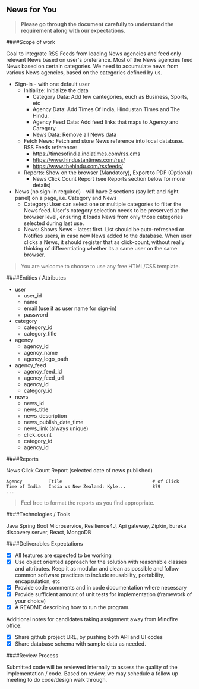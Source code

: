 ## News for You

> **Please go through the document carefully to understand the requirement along with our expectations.**

####Scope of work

Goal to integrate RSS Feeds from leading News agencies and feed only relevant News based on user's preferance. Most of the News agencies feed News based on certain categories. We need to accumulate news from various News agencies, based on the categories defined by us.

- Sign-in - with one default user
  - Initialize: Initialize the data
    - Category Data: Add few cantegories, euch as Business, Sports, etc
    - Agency Data: Add Times Of India, Hindustan Times and The Hindu.
    - Agency Feed Data: Add feed links that maps to Agency and Caregory
    - News Data: Remove all News data
  - Fetch News: Fetch and store News reference into local database. RSS Feeds reference:
    - https://timesofindia.indiatimes.com/rss.cms
    - https://www.hindustantimes.com/rss/
    - https://www.thehindu.com/rssfeeds/
  - Reports: Show on the browser (Mandatory), Export to PDF (Optional)
    - News Click Count Report (see Reports section below for more details)
- News (no sign-in required) - will have 2 sections (say left and right panel) on a page, i.e. Category and News
  - Category: User can select one or multiple categories to filter the News feed. User's category selection needs to be preserved at the browser level, ensuring it loads News from only those categories selected during last use.
  - News: Shows News - latest first. List should be auto-refreshed or Notifies users, in case new News added to the database. When user clicks a News, it should register that as click-count, without really thinking of differentiating whether its a same user on the same browser.

> You are welcome to choose to use any free HTML/CSS template.

####Entities / Attributes

- user
  - user_id
  - name
  - email (use it as user name for sign-in)
  - password
- category
  - category_id
  - category_title
- agency
  - agency_id
  - agency_name
  - agency_logo_path
- agency_feed
  - agency_feed_id
  - agency_feed_url
  - agency_id
  - category_id
- news
  - news_id
  - news_title
  - news_description
  - news_publish_date_time
  - news_link (always unique)
  - click_count
  - category_id
  - agency_id

####Reports

News Click Count Report (selected date of news published)

```
Agency          Ttile                                  # of Click
Time of India   India vs New Zealand: Kyle...          879
...
```

> Feel free to format the reports as you find appropriate.

####Technologies / Tools

Java Spring Boot Microservice, Resilience4J, Api gateway, Zipkin, Eureka discovery server, React, MongoDB

####Deliverables Expectations

- [x] All features are expected to be working
- [x] Use object oriented approach for the solution with reasonable classes and attributes. Keep it as modular and clean as possible and follow common software practices to include reusability, portability, encapsulation, etc
- [x] Provide code comments and in code documentation where necessary
- [x] Provide sufficient amount of unit tests for implementation (framework of your choice)
- [x] A README describing how to run the program.

Additional notes for candidates taking assignment away from Mindfire office:

- [x] Share github project URL, by pushing both API and UI codes
- [x] Share database schema with sample data as needed.

####Review Process

Submitted code will be reviewed internally to assess the quality of the implementation / code.
Based on review, we may schedule a follow up meeting to do code/design walk through.

